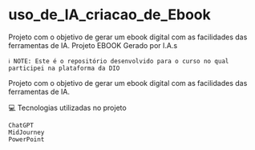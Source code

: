 # uso_de_IA_criacao_de_Ebook
Projeto com o objetivo de gerar um ebook digital com as facilidades das ferramentas de IA. 
Projeto EBOOK Gerado por I.A.s

    ℹ️ NOTE: Este é o repositório desenvolvido para o curso no qual participei na plataforma da DIO

Projeto com o objetivo de gerar um ebook digital com as facilidades das ferramentas de IA. 

💻 Tecnologias utilizadas no projeto

    ChatGPT
    MidJourney
    PowerPoint
